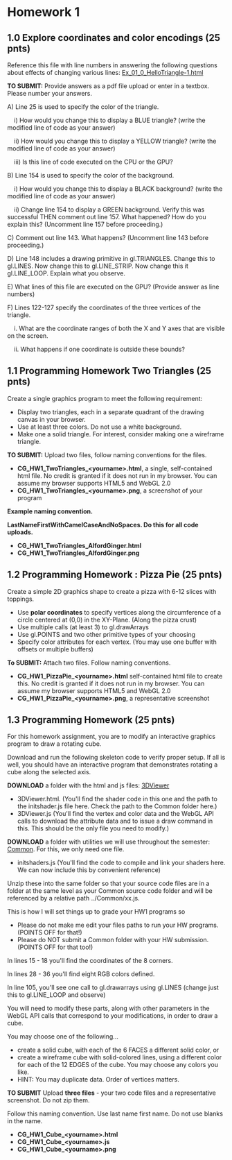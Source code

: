 # Homework 1

## 1.0 Explore coordinates and color encodings (25 pnts)

Reference this file with line numbers in answering the following questions about effects of changing various lines: [Ex_01_0_HelloTriangle-1.html](https://github.com/Mikecamdo/ComputerGraphics/blob/main/Module%201/Examples/Ex_01_0_HelloTriangle-1.html)

**TO SUBMIT:** Provide answers as a pdf file upload or enter in a textbox. Please number your answers.

A) Line 25 is used to specify the color of the triangle.

&nbsp;&nbsp;&nbsp;&nbsp;i) How would you change this to display a BLUE triangle? (write the modified line of code as your answer)

&nbsp;&nbsp;&nbsp;&nbsp;ii) How would you change this to display a YELLOW triangle? (write the modified line of code as your answer)

&nbsp;&nbsp;&nbsp;&nbsp;iii) Is this line of code executed on the CPU or the GPU?

B) Line 154 is used to specify the color of the background.

&nbsp;&nbsp;&nbsp;&nbsp;i) How would you change this to display a BLACK background? (write the modified line of code as your answer)

&nbsp;&nbsp;&nbsp;&nbsp;ii) Change line 154 to display a GREEN background.  Verify this was successful THEN comment out line 157.  What happened?  How do you explain this?  (Uncomment line 157 before proceeding.)

C) Comment out line 143.  What happens? (Uncomment line 143 before proceeding.)

D) Line 148 includes a drawing primitive in gl.TRIANGLES.  Change this to gl.LINES. Now change this to gl.LINE_STRIP. Now change this it gl.LINE_LOOP.  Explain what you observe.

E)  What lines of this file are executed on the GPU? (Provide answer as line numbers)

F) Lines 122-127 specify the coordinates of the three vertices of the triangle. 

&nbsp;&nbsp;&nbsp;&nbsp;i. What are the coordinate ranges of both the X and Y axes that are visible on the screen. 

&nbsp;&nbsp;&nbsp;&nbsp;ii. What happens if one coordinate is outside these bounds?

## 1.1 Programming Homework Two Triangles (25 pnts)

Create a single graphics program to meet the following requirement:
- Display two triangles, each in a separate quadrant of the drawing canvas in your browser.
- Use at least three colors.   Do not use a white background.
- Make one a solid triangle. For interest, consider making one a wireframe triangle.

**TO SUBMIT:** Upload two files, follow naming conventions for the files.
- **CG_HW1_TwoTriangles_&lt;yourname>.html**, a single, self-contained html file.  No credit is granted if it does not run in my browser. You can assume my browser supports HTML5 and WebGL 2.0
- **CG_HW1_TwoTriangles_&lt;yourname>.png**, a screenshot of your program

**Example naming convention.**

**LastNameFirstWithCamelCaseAndNoSpaces. Do this for all code uploads.**
- **CG_HW1_TwoTriangles_AlfordGinger.html**
- **CG_HW1_TwoTriangles_AlfordGinger.png**

## 1.2  Programming Homework : Pizza Pie (25 pnts)

Create a simple 2D graphics shape to create a pizza with 6-12 slices with toppings.
- Use **polar coordinates** to specify vertices along the circumference of a circle centered at (0,0) in the XY-Plane. (Along the pizza crust)
- Use multiple calls (at least 3) to gl.drawArrays 
- Use gl.POINTS and two other  primitive types of your choosing
- Specify color attributes for each vertex. (You may use one buffer with offsets or multiple buffers)

**To SUBMIT:** Attach two files. Follow naming conventions.
- **CG_HW1_PizzaPie_&lt;yourname>.html** self-contained html file to create this.  No credit is granted if it does not run in my browser. You can assume my browser supports HTML5 and WebGL 2.0
- **CG_HW1_PizzaPie_&lt;yourname>.png**,  a representative screenshot

## 1.3 Programming Homework (25 pnts)

For this homework assignment, you are to modify an interactive graphics program to draw a rotating cube.

Download and run the following skeleton code to verify proper setup. If all is well, you should have an interactive program that demonstrates rotating a cube along the selected axis.

**DOWNLOAD** a folder with the html and js files: [3DViewer](https://github.com/Mikecamdo/ComputerGraphics/tree/main/Module%201/Examples/3DViewer)
- 3DViewer.html. (You'll find the shader code in this one and the path to the initshader.js file here.  Check the path to the Common folder here.) 
- 3DViewer.js (You'll find the vertex and color data and the WebGL API calls to download the attribute data and to issue a draw command in this. This should be the only file you need to modify.)
 
**DOWNLOAD** a folder with utilities we will use throughout the semester: [Common](https://github.com/Mikecamdo/ComputerGraphics/tree/main/Module%201/Examples/Common). For this, we only need one file. 
- initshaders.js (You'll find the code to compile and link your shaders here. We can now include this by convenient reference)

Unzip these into the same folder so that your source code files are in a folder at the same level as your Common source code folder and will be referenced by a relative path ../Common/xx.js. 

This is how I will set things up to grade your HW1 programs so
- Please do not make me edit your files paths to run your HW programs.  (POINTS OFF for that!)
- Please do NOT submit a Common folder with your HW submission. (POINTS OFF for that too!)

In lines 15 - 18 you'll find the coordinates of the 8 corners.

In lines 28 - 36 you'll find eight RGB colors defined.

In line 105, you'll see one call to gl.drawarrays using gl.LINES (change just this to gl.LINE_LOOP and observe)

You will need to modify these parts, along with other parameters in the WebGL API calls that correspond to your modifications, in order to draw a cube. 

You may choose one of the following...
- create a solid cube, with each of the 6 FACES a different solid color, or 
- create  a wireframe cube with solid-colored lines, using a different color for each of the 12 EDGES of the cube. You may choose any colors you like.
- HINT: You may duplicate data. Order of vertices matters.

**TO SUBMIT** Upload **three files** - your two code files and a representative screenshot. Do not zip them. 

Follow this naming convention. Use last name first name.  Do not use blanks in the name.
- **CG_HW1_Cube_&lt;yourname>.html**
- **CG_HW1_Cube_&lt;yourname>.js**
- **CG_HW1_Cube_&lt;yourname>.png**
